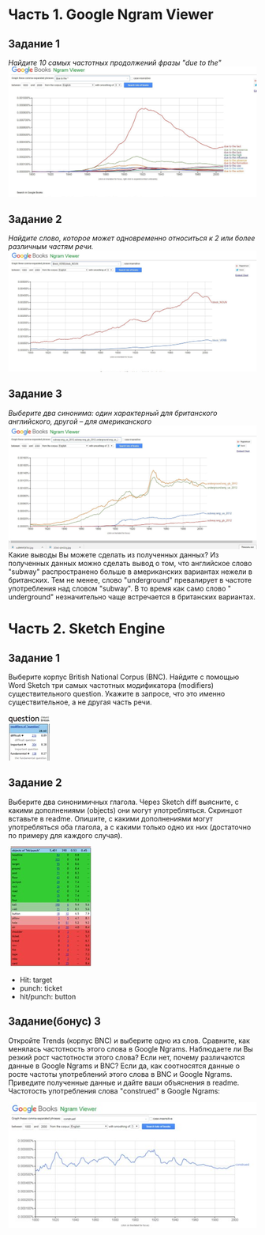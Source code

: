 # Часть 1. Google Ngram Viewer
 ## Задание 1
 *Найдите 10 самых частотных продолжений фразы "due to the"*
 ![](https://github.com/ingakaspar/hw6/blob/master/2OxU-sjmGUg.jpg)
 ## Задание 2
 *Найдите слово, которое может одновременно относиться к 2 или более различным частям речи.*
 ![](https://github.com/ingakaspar/hw6/blob/master/zuBWMFjKTxU.jpg)
 ## Задание 3
 *Выберите два синонима: один характерный для британского английского, другой – для американского*
 ![](https://github.com/ingakaspar/hw6/blob/master/ZDXUNAtcs1E.jpg)
 Какие выводы Вы можете сделать из полученных данных?
 Из полученных данных можно сделать вывод о том, что английскоe словo "subway" распространено больше в американских вариантах нежели в британских. Тем не менее, слово "underground" превалирует в частоте употребления над словом "subway". В то время как само слово " underground" незначительно чаще встречается в британских вариантах.
# Часть 2. Sketch Engine
 ## Задание 1
 Выберите корпус British National Corpus (BNC). Найдите с помощью Word Sketch три самых частотных модификатора (modifiers) существительного question. Укажите в запросе, что это именно существительное, а не другая часть речи.
 
  ![](https://github.com/ingakaspar/hw6/blob/master/hZoQawqPKXI.jpg)
 ## Задание 2
  Выберите два синонимичных глагола. Через Sketch diff выясните, с какими дополнениями (objects) они могут употребляться. Скриншот вставьте в readme. Опишите, с какими дополнениями могут употребляться оба глагола, а с какими только одно их них (достаточно по примеру для каждого случая).
  
  ![](https://github.com/ingakaspar/hw6/blob/master/xh-JOVgHEZg.jpg)
  - Hit:  target  
  - punch: ticket 
  - hit/punch: button  
 ## Задание(бонус) 3
 Откройте Trends (корпус BNC) и выберите одно из слов. Сравните, как менялась частотность этого слова в Google Ngrams. Наблюдаете ли Вы резкий рост частотности этого слова? Если нет, почему различаются данные в Google Ngrams и BNC? Если да, как соотносятся данные о росте частоты употреблений этого слова в BNC и Google Ngrams. Приведите полученные данные и дайте ваши объяснения в readme.
 Частотость употребления слова "construed" в Google Ngrams:
 
![](https://github.com/ingakaspar/hw6/blob/master/v-I3Lrp6St8.jpg)

